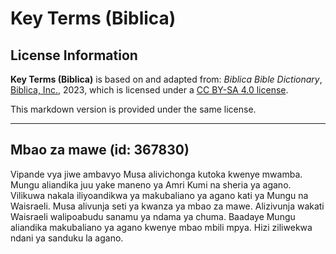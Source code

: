 # Key Terms (Biblica)

## License Information

**Key Terms (Biblica)** is based on and adapted from: _Biblica Bible Dictionary_, [Biblica, Inc.](https://www.biblica.com/), 2023, which is licensed under a [CC BY-SA 4.0 license](https://creativecommons.org/licenses/by-sa/4.0/legalcode.en).

This markdown version is provided under the same license.



--------------------------------

## Mbao za mawe (id: 367830)

Vipande vya jiwe ambavyo Musa alivichonga kutoka kwenye mwamba. Mungu aliandika juu yake maneno ya Amri Kumi na sheria ya agano. Vilikuwa nakala iliyoandikwa ya makubaliano ya agano kati ya Mungu na Waisraeli. Musa alivunja seti ya kwanza ya mbao za mawe. Alizivunja wakati Waisraeli walipoabudu sanamu ya ndama ya chuma. Baadaye Mungu aliandika makubaliano ya agano kwenye mbao mbili mpya. Hizi ziliwekwa ndani ya sanduku la agano.


